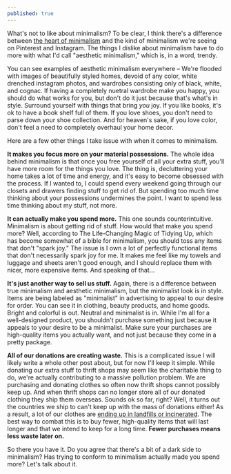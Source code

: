 ```yaml
---
published: true
---
```

What's not to like about minimalism? To be clear, I think there's a difference between [the heart of minimalism](http://redletterdayblog.com/What-I-Love-About-Minimalism) and the kind of minimalism we're seeing on Pinterest and Instagram. The things I dislike about minimalism have to do more with what I'd call "aesthetic minimalism," which is, in a word, trendy.

You can see examples of aesthetic minimalism everywhere – We're flooded with images of beautifully styled homes, devoid of any color, white drenched instagram photos, and wardrobes consisting only of black, white, and cognac. If having a completely nuetral wardrobe make you happy, you should do what works for you, but don't do it just because that's what's in style. Surround yourself with things that bring _you_ joy. If you like books, it's ok to have a book shelf full of them. If you love shoes, you don't need to parse down your shoe collection. And for heaven's sake, if you love color, don't feel a need to completely overhaul your home decor. 

Here are a few other things I take issue with when it comes to minimalism.

**It makes you focus more on your material possessions.** The whole idea behind minimalism is that once you free yourself of all your extra stuff, you'll have more room for the things you love. The thing is, decluttering your home takes a lot of time and energy, and it's easy to become obsessed with the process. If I wanted to, I could spend every weekend going through our closets and drawers finding stuff to get rid of. But spending too much time thinking about your possessions undermines the point. I want to spend less time thinking about my stuff, not more. 

**It can actually make you spend more.** This one sounds counterintuitive. Minimalism is about getting rid of stuff. How would that make you spend more? Well, according to The Life-Changing Magic of Tidying Up, which has become somewhat of a bible for minimalism, you should toss any items that don't "spark joy." The issue is I own a lot of perfectly functional items that don't necessarily spark joy for me. It makes me feel like my towels and luggage and sheets aren't good enough, and I should replace them with nicer, more expensive items. And speaking of that... 

**It's just another way to sell us stuff.** Again, there is a difference between true minimalism and aesthetic minimalism, but the minimalist look is in style. Items are being labeled as "minimalist" in advertising to appeal to our desire for order. You can see it in clothing, beauty products, and home goods. Bright and colorful is out. Neutral and minimalist is in. While I'm all for a well-designed product, you shouldn't purchase something just because it appeals to your desire to be a minimalist. Make sure your purchases are high-quality items you actually want, and not just because they come in a pretty package.

**All of our donations are creating waste.** This is a complicated issue I will likely write a whole other post about, but for now I'll keep it simple. While donating our extra stuff to thrift shops may seem like the charitable thing to do, we're actually contributing to a massive pollution problem. We are purchasing and donating clothes so often now thrift shops cannot possibly keep up. And when thrift shops can no longer store all of our donated clothing they ship them overseas. Sounds ok so far, right? Well, it turns out the countries we ship to can't keep up with the mass of donations either! As a result, a lot of our clothes are [ending up in landfills or incinerated](https://www.huffingtonpost.com/2014/11/20/fast-fashion-thrift-stores_n_5798612.html). The best way to combat this is to buy fewer, high-quality items that will last longer and that we intend to keep for a long time. **Fewer purchases means less waste later on.**

So there you have it. Do you agree that there's a bit of a dark side to minimalism? Has trying to conform to minimalism actually made you spend more? Let's talk about it.
